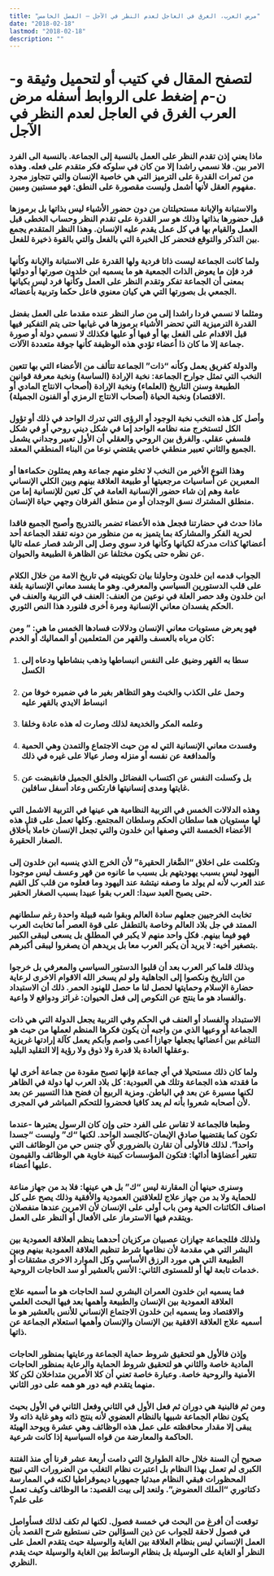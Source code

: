 ```yaml
---
title: "مرض العرب، الغرق في العاجل لعدم النظر في الآجل – الفصل الخامس"
date: "2018-02-18"
lastmod: "2018-02-18"
description: ""
---
```

# **لتصفح المقال في كتيب أو لتحميل وثيقة و-ن-م إضغط على الروابط أسفله** **مرض العرب الغرق في العاجل لعدم النظر في الآجل**

### ماذا يعني إذن تقدم النظر على العمل بالنسبة إلى الجماعة. بالنسبة الى الفرد الامر بين. فلا نسمي راشدا إلا من كان في سلوكه فكر متقدم على فعله. وهذه من ثمرات القدرة على الترميز التي هي خاصية الإنسان والتي تتجاوز مجرد مفهوم العقل لأنها أشمل وليست مقصورة على النطق: فهو مستبين ومبين.

### والاستبانة والإبانة مستحيلتان من دون حضور الأشياء ليس بذاتها بل برموزها قبل حضورها بذاتها وذلك هو سر القدرة على تقدم النظر وحساب الخطى قبل العمل والقيام بها في كل عمل يقدم عليه الإنسان. وهذا النظر المتقدم يجمع بين التذكر والتوقع فتحضر كل الخبرة التي بالفعل والتي بالقوة ذخيرة للفعل.

### ولما كانت الجماعة ليست ذاتا فردية ولها القدرة على الاستبانة والإبانة وكأنها فرد فإن ما يعوض الذات الجمعية هو ما يسميه ابن خلدون صورتها أو دولتها بمعنى أن الجماعة تفكر وتقدم النظر على العمل وكأنها فرد ليس بكيانها الجمعي بل بصورتها التي هي كيان معنوي فاعل حكما وتربية بأعضائه.

### ومثلما لا نسمي فردا راشدا إلى من صار النظر عنده مقدما على العمل بفضل القدرة الترميزية التي تحضر الأشياء برموزها في غيابها حتى يتم التفكير فيها قبل الاقدام على الفعل بها أو فيها أو عليها فكذلك لا نسمي دولة أو صورة جماعة إلا ما كان ذا أعضاء تؤدي هذه الوظيفة كأنها جوقة متعددة الآلات.

### والدولة كفريق يعمل وكأنه “ذات” الجماعة تتألف من الأعضاء التي بها تتعين النخب التي تمثل جوارح الجماعة: نخبة الإرادة (الساسة) ونخبة معرفة قوانين الطبيعة وسنن التاريخ (العلماء) ونخبة الإرادة (أصحاب الانتاج المادي أو الاقتصاد) ونخبة الحياة (أصحاب الانتاج الرمزي أو الفنون الجميلة).

### وأصل كل هذه النخب نخبة الوجود أو الرؤى التي تدرك الواحد في ذلك أو تؤول الكل لتستخرج منه نظامه الواحد إما في شكل ديني روحي أو في شكل فلسفي عقلي. والفرق بين الروحي والعقلي أن الأول تعبير وجداني يشمل الجميع والثاني تعبير منطقي خاصي يقتضي نوعا من البناء المنطقي المعقد.

### وهذا النوع الأخير من النخب لا تخلو منهم جماعة وهم يمثلون حكماءها أو المعبرين عن أساسيات مرجعيتها أو طبيعة العلاقة بينهم وبين الكلي الإنساني عامة وهم إن شاء حضور الإنسانية العامة في كل تعين للإنسانية إما من منطلق المشترك نسق الوجدان أو من منطق الفرقان وجهي حياة الإنسان.

### ماذا حدث في حضارتنا فجعل هذه الأعضاء تضمر بالتدريج وأصبح الجميع فاقدا لحرية الفكر والمشاركة بما يتميز به من منظور من دونه تفقد الجماعة أحد أعضائها كذات مدركة لكيانها وكأنها فرد سوي وصل إلى الرشد فصار عمله تاليا عن نظره حتى يكون مختلفا عن الظاهرة الطبيعة والحيوان.

### الجواب قدمه ابن خلدون وحاولنا بيان تكوينيته في تاريخ الامة من خلال الكلام على قلب الدستورين السياسي والمعرفي. وهو ما يفسد معاني الإنسانية بلغة ابن خلدون وقد حصر العلة في نوعين من العنف: العنف في التربية والعنف في الحكم يفسدان معاني الإنسانية ومرة أخرى فلنورد هذا النص الثوري.

### فهو يعرض مستويات معاني الإنسان ودلالات فسادها الخمس ما هي: ” ومن كان مرباه بالعسف والقهر من المتعلمين أو المماليك أو الخدم:

1. ### سطا به القهر وضيق على النفس انبساطها وذهب بنشاطها ودعاه إلى الكسل
2. ### وحمل على الكذب والخبث وهو التظاهر بغير ما في ضميره خوفا من انبساط الايدي بالقهر عليه
3. ### وعلمه المكر والخديعة لذلك وصارت له هذه عادة وخلقا
4. ### وفسدت معاني الإنسانية التي له من حيث الاجتماع والتمدن وهي الحمية والمدافعة عن نفسه أو منزله وصار عيالا على غيره في ذلك
5. ### بل وكسلت النفس عن اكتساب الفضائل والخلق الجميل فانقبضت عن غايتها ومدى إنسانيتها فارتكس وعاد أسفل سافلين.

### وهذه الدلالات الخمس في التربية النظامية هي عينها في التربية الاشمل التي لها مستويان هما سلطان الحكم وسلطان المجتمع. وكلها تعمل على قتل هذه الأعضاء الخمسة التي وصفها ابن خلدون والتي تجعل الإنسان خاملا بأخلاق الصغار الحقيرة.

### وتكلمت على اخلاق “الصَّغار الحقيرة” لأن الخرج الذي ينسبه ابن خلدون إلى اليهود ليس بسبب يهوديتهم بل بسبب ما عانوه من قهر وعسف ليس موجودا عند العرب لأنه لم يولد ما وصفه نيتشة عند اليهود وما فعلوه من قلب كل القيم حتى يصبح العبد سيدا: العرب بقوا عبيدا بسبب الصغار الحقير.

### تخابث الخرجيين جعلهم سادة العالم وبقوا شبه قبيلة واحدة رغم سلطانهم الممتد في جل بلاد العالم وخاصة بالتطفل على قوة العصر أما تخابث العرب فهو فيما بينهم. فكل واحد منهم لا يكبر في المطلق بل يسعى ليبقى الكبير بتصغير أخيه: لا يريد أن يكبر العرب معا بل يريدهم أن يصغروا ليبقى أكبرهم.

### وبذلك قلما كبر العرب بعد أن قلبوا الدستور السياسي والمعرفي بل خرجوا من التاريخ ونكصوا إلى الجاهلية ولو لم يسخر الله الاقوام الاخرى لرعاية حضارة الإسلام وحمايتها لحصل لنا ما حصل للهنود الحمر. ذلك أن الاستبداد والفساد هو ما ينتج عن النكوص إلى فعل الحيوان: غرائز ودوافع لا واعية.

### الاستبداد والفساد أو العنف في الحكم وفي التربية يجعل الدولة التي هي ذات الجماعة أو وعيها الذي من واجبه أن يكون فكرها المنظم لعملها من حيث هو التناغم بين أعضائها يجعلها جهازا أعمى واصم وأبكم يعمل كآلة إرادتها غريزية وعقلها العادة بلا قدرة ولا ذوق ولا رؤية إلا التقليد البليد.

### ولما كان ذلك مستحيلا في أي جماعة فإنها تصبح مقودة من جماعة أخرى لها ما فقدته هذه الجماعة وتلك هي العبودية: كل بلاد العرب لها دولة في الظاهر لكنها مسيرة عن بعد في الباطن. ومزية الربيع أن فضح هذا التسيير عن بعد لأن أصحابه شعروا بأنه لم يعد كافيا فحضروا للتحكم المباشر في المجرى.

### وطبعا فالجماعة لا تقاس على الفرد حتى وإن كان الرسول يعتبرها -عندما تكون كما يقتضيها صادق الإيمان-كالجسد الواحد. لكنها “ك” وليست “جسدا واحدا”. لذلك فالأولى أن تقارن بالضروري لأي جنس حي من الوظائف التي تتغير أعضاؤها أدائها: فتكون المؤسسات كبينة خاوية هي الوظائف والقيمون عليها أعضاء.

### وسنرى حينها أن المقارنة ليس “ك” بل هي عينها: فلا بد من جهاز مناعة للحماية ولا بد من جهاز علاج للعلاقتين العمودية والأفقية وذلك يصح على كل اصناف الكائنات الحية ومن باب أولى على الإنسان لأن الامرين عندها منفصلان ويتقدم فيها الاسترماز على الأفعال أو النظر على العمل.

### ولذلك فللجماعة جهازان عصبيان مركزيان أحدهما ينظم العلاقة العمودية بين البشر التي هي مقدمة لأن نظامها شرط تنظيم العلاقة العمودية بينهم وبين الطبيعة التي هي مورد الرزق الأساسي وكل الموارد الاخرى مشتقات أو خدمات تابعة لها أو للمستوى الثاني: الأنس بالعشير أو سد الحاجات الروحية.

### فما يسميه ابن خلدون العمران البشري لسد الحاجات هو ما أسميه علاج العلاقة العمودية بين الإنسان والطبيعة وأهمها بعد فيها البحث العلمي والاقتصاد وما يسميه ابن خلدون الاجتماع الإنساني للأنس بالعشير هو ما أسميه علاج العلاقة الافقية بين الإنسان والإنسان وأهمها استعلام الجماعة عن ذاتها.

### وإذن فالأول هو لتحقيق شروط حماية الجماعة ورعايتها بمنظور الحاجات المادية خاصة والثاني هو لتحقيق شروط الحماية والرعاية بمنظور الحاجات الأمنية والروحية خاصة. وعبارة خاصة تعني أن كلا الأمرين متداخلان لكن كلا منهما يتقدم فيه دور هو همه على دور الثاني.

### ومن ثم فالبنية هي دوران ثم فعل الأول في الثاني وفعل الثاني في الأول بحيث يكون نظام الجماعة شبيها بالنظام العضوي لأنه ينتج ذاته وهو غاية ذاته ولا يبقى إلا مقدار محافظته على عمل هذه الوظائف وهي عشرة ويوحد الهيئة الحاكمة والمعارضة من قواه السياسية إذا كانت شرعية.

### صحيح أن السنة خلال حالة الطوارئ التي دامت أربعة عشر قرنا أي منذ الفتنة الكبرى لم تعمل بهذا النظام بل اعتبرت نظام التغلب من الضرورات التي تبيح المحظورات فبقي النظام مبدئيا جمهوريا ديموقراطيا لكنه في الممارسة دكتاتوري “الملك العضوض”. ولنعد إلى بيت القصيد: ما الوظائف وكيف تعمل على علم؟

### توقعت أن أفرغ من البحث في خمسة فصول. لكنها لم تكف لذلك فسأواصل في فصول لاحقة للجواب عن ذين السؤالين حتى نستطيع شرح القصد بأن العمل الإنساني ليس بنظام العلاقة بين الغاية والوسيلة حيث يتقدم العمل على النظر أو الغاية على الوسيلة بل بنظام الوسائط بين الغاية والوسيلة حيث يقدم النظري.

###